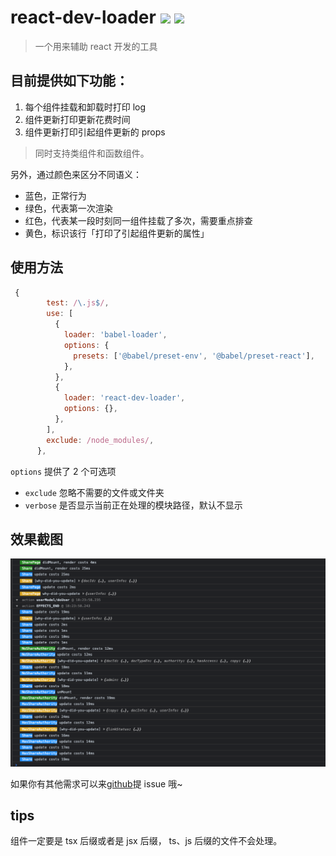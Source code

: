 # react-dev-loader ![](https://img.shields.io/badge/npm%20package-2.2.8-brightgreen) ![](https://img.shields.io/badge/webpack-loader-blue)

> 一个用来辅助 react 开发的工具

## 目前提供如下功能：

1. 每个组件挂载和卸载时打印 log
2. 组件更新打印更新花费时间
3. 组件更新打印引起组件更新的 props

> 同时支持类组件和函数组件。

另外，通过颜色来区分不同语义：

- 蓝色，正常行为
- 绿色，代表第一次渲染
- 红色，代表某一段时刻同一组件挂载了多次，需要重点排查
- 黄色，标识该行「打印了引起组件更新的属性」

## 使用方法

```js
 {
        test: /\.js$/,
        use: [
          {
            loader: 'babel-loader',
            options: {
              presets: ['@babel/preset-env', '@babel/preset-react'],
            },
          },
          {
            loader: 'react-dev-loader',
            options: {},
          },
        ],
        exclude: /node_modules/,
      },
```

`options` 提供了 2 个可选项

- `exclude` 忽略不需要的文件或文件夹
- `verbose` 是否显示当前正在处理的模块路径，默认不显示

## 效果截图

![](/assets/20210604-259294.png)

如果你有其他需求可以来[github](https://github.com/onlyadaydreamer/react-dev-loader)提 issue 哦~

## tips

组件一定要是 tsx 后缀或者是 jsx 后缀， ts、js 后缀的文件不会处理。
